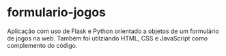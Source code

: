 # formulario-jogos
Aplicação com uso de Flask e Python orientado a objetos de um formulário de jogos na web. Também foi utilziando HTML, CSS e JavaScript como complemento do código.

